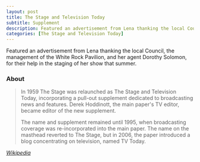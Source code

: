```yaml
---
layout: post
title: The Stage and Television Today
subtitle: Supplement
description: Featured an advertisement from Lena thanking the local Council, the management of the White Rock Pavilion, and her agent Dorothy Solomon, for their help in the staging of her show that summer.
categories: [The Stage and Television Today]
---
```


Featured an advertisement from Lena thanking the local Council, the management of the White Rock Pavilion, and her agent Dorothy Solomon, for their help in the staging of her show that summer.

### About
> In 1959 The Stage was relaunched as The Stage and Television Today, incorporating a pull-out supplement dedicated to broadcasting news and features. Derek Hoddinott, the main paper's TV editor, became editor of the new supplement.
>
>The name and supplement remained until 1995, when broadcasting coverage was re-incorporated into the main paper. The name on the masthead reverted to The Stage, but in 2006, the paper introduced a blog concentrating on television, named TV Today.

<cite>[Wikipedia](https://en.wikipedia.org/wiki/The_Stage#The_Stage_and_Television_Today)</cite>

